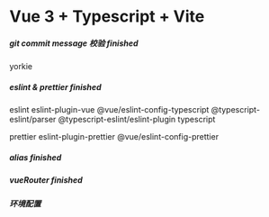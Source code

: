 # Vue 3 + Typescript + Vite

##### git commit message 校验 finished

yorkie

##### eslint & prettier finished

eslint eslint-plugin-vue @vue/eslint-config-typescript @typescript-eslint/parser @typescript-eslint/eslint-plugin typescript

prettier eslint-plugin-prettier @vue/eslint-config-prettier

##### alias finished

##### vueRouter finished

##### 环境配置
